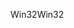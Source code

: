 <span data-ttu-id="55d74-101">Win32</span><span class="sxs-lookup"><span data-stu-id="55d74-101">Win32</span></span>